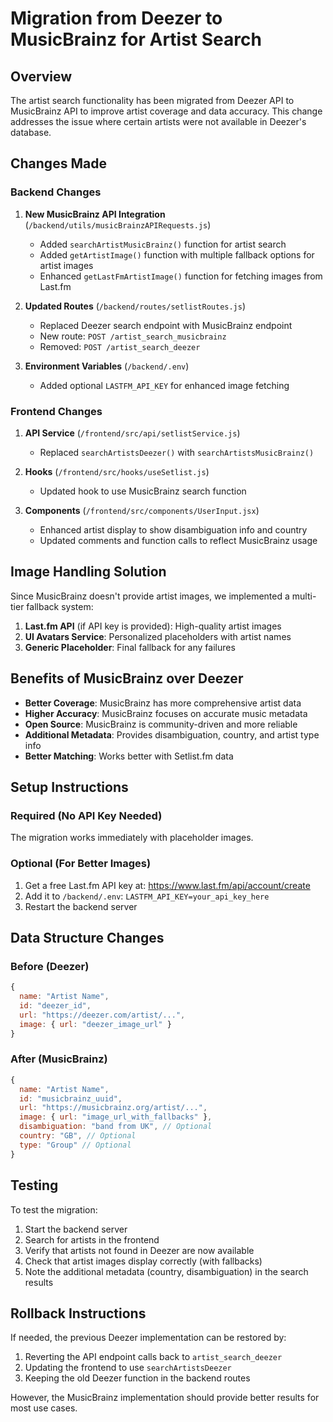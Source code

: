 # Migration from Deezer to MusicBrainz for Artist Search

## Overview

The artist search functionality has been migrated from Deezer API to MusicBrainz API to improve artist coverage and data accuracy. This change addresses the issue where certain artists were not available in Deezer's database.

## Changes Made

### Backend Changes

1. **New MusicBrainz API Integration** (`/backend/utils/musicBrainzAPIRequests.js`)
   - Added `searchArtistMusicBrainz()` function for artist search
   - Added `getArtistImage()` function with multiple fallback options for artist images
   - Enhanced `getLastFmArtistImage()` function for fetching images from Last.fm

2. **Updated Routes** (`/backend/routes/setlistRoutes.js`)
   - Replaced Deezer search endpoint with MusicBrainz endpoint
   - New route: `POST /artist_search_musicbrainz`
   - Removed: `POST /artist_search_deezer`

3. **Environment Variables** (`/backend/.env`)
   - Added optional `LASTFM_API_KEY` for enhanced image fetching

### Frontend Changes

1. **API Service** (`/frontend/src/api/setlistService.js`)
   - Replaced `searchArtistsDeezer()` with `searchArtistsMusicBrainz()`

2. **Hooks** (`/frontend/src/hooks/useSetlist.js`)
   - Updated hook to use MusicBrainz search function

3. **Components** (`/frontend/src/components/UserInput.jsx`)
   - Enhanced artist display to show disambiguation info and country
   - Updated comments and function calls to reflect MusicBrainz usage

## Image Handling Solution

Since MusicBrainz doesn't provide artist images, we implemented a multi-tier fallback system:

1. **Last.fm API** (if API key is provided): High-quality artist images
2. **UI Avatars Service**: Personalized placeholders with artist names
3. **Generic Placeholder**: Final fallback for any failures

## Benefits of MusicBrainz over Deezer

- **Better Coverage**: MusicBrainz has more comprehensive artist data
- **Higher Accuracy**: MusicBrainz focuses on accurate music metadata
- **Open Source**: MusicBrainz is community-driven and more reliable
- **Additional Metadata**: Provides disambiguation, country, and artist type info
- **Better Matching**: Works better with Setlist.fm data

## Setup Instructions

### Required (No API Key Needed)
The migration works immediately with placeholder images.

### Optional (For Better Images)
1. Get a free Last.fm API key at: https://www.last.fm/api/account/create
2. Add it to `/backend/.env`: `LASTFM_API_KEY=your_api_key_here`
3. Restart the backend server

## Data Structure Changes

### Before (Deezer)
```javascript
{
  name: "Artist Name",
  id: "deezer_id",
  url: "https://deezer.com/artist/...",
  image: { url: "deezer_image_url" }
}
```

### After (MusicBrainz)
```javascript
{
  name: "Artist Name",
  id: "musicbrainz_uuid",
  url: "https://musicbrainz.org/artist/...",
  image: { url: "image_url_with_fallbacks" },
  disambiguation: "band from UK", // Optional
  country: "GB", // Optional
  type: "Group" // Optional
}
```

## Testing

To test the migration:
1. Start the backend server
2. Search for artists in the frontend
3. Verify that artists not found in Deezer are now available
4. Check that artist images display correctly (with fallbacks)
5. Note the additional metadata (country, disambiguation) in the search results

## Rollback Instructions

If needed, the previous Deezer implementation can be restored by:
1. Reverting the API endpoint calls back to `artist_search_deezer`
2. Updating the frontend to use `searchArtistsDeezer`
3. Keeping the old Deezer function in the backend routes

However, the MusicBrainz implementation should provide better results for most use cases.
